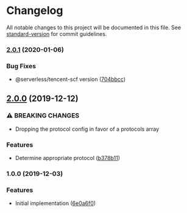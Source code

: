 # Changelog

All notable changes to this project will be documented in this file. See [standard-version](https://github.com/conventional-changelog/standard-version) for commit guidelines.

### [2.0.1](https://github.com/serverless-components/tencent-koa/compare/v2.0.0...v2.0.1) (2020-01-06)

### Bug Fixes

- @serverless/tencent-scf version ([704bbcc](https://github.com/serverless-components/tencent-koa/commit/704bbcce083b467cabf3f97be6bb24553f7da933))

## [2.0.0](https://github.com/serverless-components/tencent-koa/compare/v1.0.0...v2.0.0) (2019-12-12)

### ⚠ BREAKING CHANGES

- Dropping the protocol config in
  favor of a protocols array

### Features

- Determine appropriate protocol ([b378b11](https://github.com/serverless-components/tencent-koa/commit/b378b11831c3f62522c6e0db2d35b2b60ea3f3d0))

### 1.0.0 (2019-12-03)

### Features

- Initial implementation ([6e0a6f0](https://github.com/serverless-components/tencent-koa/commit/6e0a6f088abcf64dc86b70de99e178bd4c16ea2b))
